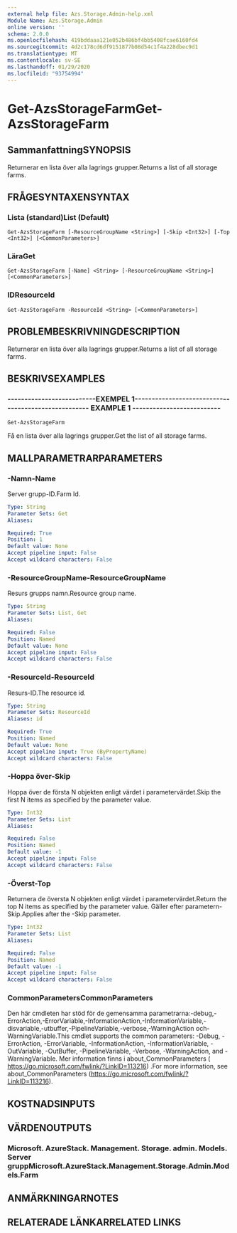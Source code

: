 ```yaml
---
external help file: Azs.Storage.Admin-help.xml
Module Name: Azs.Storage.Admin
online version: ''
schema: 2.0.0
ms.openlocfilehash: 419bddaaa121e052b486bf4bb5408fcae6160fd4
ms.sourcegitcommit: 4d2c178cd6df9151877b08d54c1f4a228dbec9d1
ms.translationtype: MT
ms.contentlocale: sv-SE
ms.lasthandoff: 01/29/2020
ms.locfileid: "93754994"
---
```

# <span data-ttu-id="e0df7-101">Get-AzsStorageFarm</span><span class="sxs-lookup"><span data-stu-id="e0df7-101">Get-AzsStorageFarm</span></span>

## <span data-ttu-id="e0df7-102">Sammanfattning</span><span class="sxs-lookup"><span data-stu-id="e0df7-102">SYNOPSIS</span></span>
<span data-ttu-id="e0df7-103">Returnerar en lista över alla lagrings grupper.</span><span class="sxs-lookup"><span data-stu-id="e0df7-103">Returns a list of all storage farms.</span></span>

## <span data-ttu-id="e0df7-104">FRÅGESYNTAXEN</span><span class="sxs-lookup"><span data-stu-id="e0df7-104">SYNTAX</span></span>

### <span data-ttu-id="e0df7-105">Lista (standard)</span><span class="sxs-lookup"><span data-stu-id="e0df7-105">List (Default)</span></span>
```
Get-AzsStorageFarm [-ResourceGroupName <String>] [-Skip <Int32>] [-Top <Int32>] [<CommonParameters>]
```

### <span data-ttu-id="e0df7-106">Lära</span><span class="sxs-lookup"><span data-stu-id="e0df7-106">Get</span></span>
```
Get-AzsStorageFarm [-Name] <String> [-ResourceGroupName <String>] [<CommonParameters>]
```

### <span data-ttu-id="e0df7-107">ID</span><span class="sxs-lookup"><span data-stu-id="e0df7-107">ResourceId</span></span>
```
Get-AzsStorageFarm -ResourceId <String> [<CommonParameters>]
```

## <span data-ttu-id="e0df7-108">PROBLEMBESKRIVNING</span><span class="sxs-lookup"><span data-stu-id="e0df7-108">DESCRIPTION</span></span>
<span data-ttu-id="e0df7-109">Returnerar en lista över alla lagrings grupper.</span><span class="sxs-lookup"><span data-stu-id="e0df7-109">Returns a list of all storage farms.</span></span>

## <span data-ttu-id="e0df7-110">BESKRIVS</span><span class="sxs-lookup"><span data-stu-id="e0df7-110">EXAMPLES</span></span>

### <span data-ttu-id="e0df7-111">--------------------------EXEMPEL 1--------------------------</span><span class="sxs-lookup"><span data-stu-id="e0df7-111">-------------------------- EXAMPLE 1 --------------------------</span></span>
```
Get-AzsStorageFarm
```

<span data-ttu-id="e0df7-112">Få en lista över alla lagrings grupper.</span><span class="sxs-lookup"><span data-stu-id="e0df7-112">Get the list of all storage farms.</span></span>

## <span data-ttu-id="e0df7-113">MALLPARAMETRAR</span><span class="sxs-lookup"><span data-stu-id="e0df7-113">PARAMETERS</span></span>

### <span data-ttu-id="e0df7-114">-Namn</span><span class="sxs-lookup"><span data-stu-id="e0df7-114">-Name</span></span>
<span data-ttu-id="e0df7-115">Server grupp-ID.</span><span class="sxs-lookup"><span data-stu-id="e0df7-115">Farm Id.</span></span>

```yaml
Type: String
Parameter Sets: Get
Aliases: 

Required: True
Position: 1
Default value: None
Accept pipeline input: False
Accept wildcard characters: False
```

### <span data-ttu-id="e0df7-116">-ResourceGroupName</span><span class="sxs-lookup"><span data-stu-id="e0df7-116">-ResourceGroupName</span></span>
<span data-ttu-id="e0df7-117">Resurs grupps namn.</span><span class="sxs-lookup"><span data-stu-id="e0df7-117">Resource group name.</span></span>

```yaml
Type: String
Parameter Sets: List, Get
Aliases: 

Required: False
Position: Named
Default value: None
Accept pipeline input: False
Accept wildcard characters: False
```

### <span data-ttu-id="e0df7-118">-ResourceId</span><span class="sxs-lookup"><span data-stu-id="e0df7-118">-ResourceId</span></span>
<span data-ttu-id="e0df7-119">Resurs-ID.</span><span class="sxs-lookup"><span data-stu-id="e0df7-119">The resource id.</span></span>

```yaml
Type: String
Parameter Sets: ResourceId
Aliases: id

Required: True
Position: Named
Default value: None
Accept pipeline input: True (ByPropertyName)
Accept wildcard characters: False
```

### <span data-ttu-id="e0df7-120">-Hoppa över</span><span class="sxs-lookup"><span data-stu-id="e0df7-120">-Skip</span></span>
<span data-ttu-id="e0df7-121">Hoppa över de första N objekten enligt värdet i parametervärdet.</span><span class="sxs-lookup"><span data-stu-id="e0df7-121">Skip the first N items as specified by the parameter value.</span></span>

```yaml
Type: Int32
Parameter Sets: List
Aliases: 

Required: False
Position: Named
Default value: -1
Accept pipeline input: False
Accept wildcard characters: False
```

### <span data-ttu-id="e0df7-122">-Överst</span><span class="sxs-lookup"><span data-stu-id="e0df7-122">-Top</span></span>
<span data-ttu-id="e0df7-123">Returnera de översta N objekten enligt värdet i parametervärdet.</span><span class="sxs-lookup"><span data-stu-id="e0df7-123">Return the top N items as specified by the parameter value.</span></span>
<span data-ttu-id="e0df7-124">Gäller efter parametern-Skip.</span><span class="sxs-lookup"><span data-stu-id="e0df7-124">Applies after the -Skip parameter.</span></span>

```yaml
Type: Int32
Parameter Sets: List
Aliases: 

Required: False
Position: Named
Default value: -1
Accept pipeline input: False
Accept wildcard characters: False
```

### <span data-ttu-id="e0df7-125">CommonParameters</span><span class="sxs-lookup"><span data-stu-id="e0df7-125">CommonParameters</span></span>
<span data-ttu-id="e0df7-126">Den här cmdleten har stöd för de gemensamma parametrarna:-debug,-ErrorAction,-ErrorVariable,-InformationAction,-InformationVariable,-disvariable,-utbuffer,-PipelineVariable,-verbose,-WarningAction och-WarningVariable.</span><span class="sxs-lookup"><span data-stu-id="e0df7-126">This cmdlet supports the common parameters: -Debug, -ErrorAction, -ErrorVariable, -InformationAction, -InformationVariable, -OutVariable, -OutBuffer, -PipelineVariable, -Verbose, -WarningAction, and -WarningVariable.</span></span> <span data-ttu-id="e0df7-127">Mer information finns i about_CommonParameters ( https://go.microsoft.com/fwlink/?LinkID=113216) .</span><span class="sxs-lookup"><span data-stu-id="e0df7-127">For more information, see about_CommonParameters (https://go.microsoft.com/fwlink/?LinkID=113216).</span></span>

## <span data-ttu-id="e0df7-128">KOSTNADS</span><span class="sxs-lookup"><span data-stu-id="e0df7-128">INPUTS</span></span>

## <span data-ttu-id="e0df7-129">VÄRDEN</span><span class="sxs-lookup"><span data-stu-id="e0df7-129">OUTPUTS</span></span>

### <span data-ttu-id="e0df7-130">Microsoft. AzureStack. Management. Storage. admin. Models. Server grupp</span><span class="sxs-lookup"><span data-stu-id="e0df7-130">Microsoft.AzureStack.Management.Storage.Admin.Models.Farm</span></span>

## <span data-ttu-id="e0df7-131">ANMÄRKNINGAR</span><span class="sxs-lookup"><span data-stu-id="e0df7-131">NOTES</span></span>

## <span data-ttu-id="e0df7-132">RELATERADE LÄNKAR</span><span class="sxs-lookup"><span data-stu-id="e0df7-132">RELATED LINKS</span></span>

